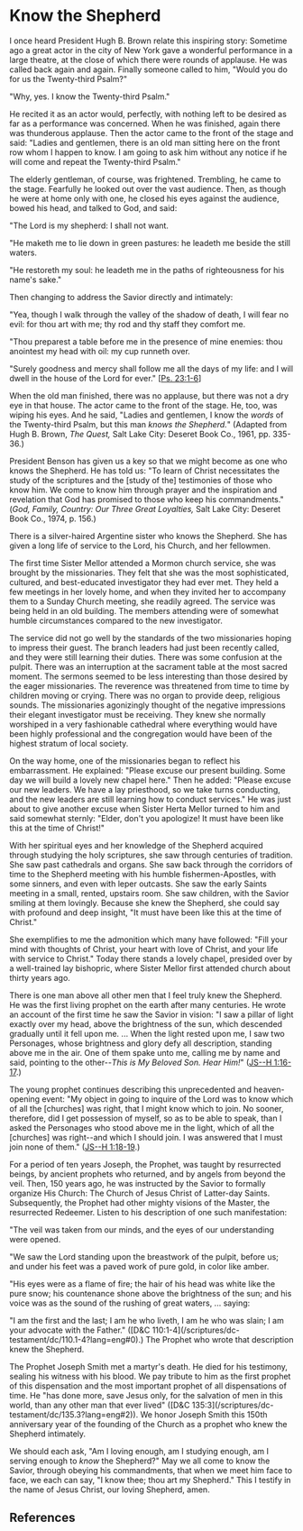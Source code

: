 # Know the Shepherd

I once heard President Hugh B. Brown relate this inspiring story: Sometime ago
a great actor in the city of New York gave a wonderful performance in a large
theatre, at the close of which there were rounds of applause. He was called
back again and again. Finally someone called to him, "Would you do for us the
Twenty-third Psalm?"

"Why, yes. I know the Twenty-third Psalm."

He recited it as an actor would, perfectly, with nothing left to be desired as
far as a performance was concerned. When he was finished, again there was
thunderous applause. Then the actor came to the front of the stage and said:
"Ladies and gentlemen, there is an old man sitting here on the front row whom
I happen to know. I am going to ask him without any notice if he will come and
repeat the Twenty-third Psalm."

The elderly gentleman, of course, was frightened. Trembling, he came to the
stage. Fearfully he looked out over the vast audience. Then, as though he were
at home only with one, he closed his eyes against the audience, bowed his
head, and talked to God, and said:

"The Lord is my shepherd: I shall not want.

"He maketh me to lie down in green pastures: he leadeth me beside the still
waters.

"He restoreth my soul: he leadeth me in the paths of righteousness for his
name's sake."

Then changing to address the Savior directly and intimately:

"Yea, though I walk through the valley of the shadow of death, I will fear no
evil: for thou art with me; thy rod and thy staff they comfort me.

"Thou preparest a table before me in the presence of mine enemies: thou
anointest my head with oil: my cup runneth over.

"Surely goodness and mercy shall follow me all the days of my life: and I will
dwell in the house of the Lord for ever." [[Ps.
23:1-6](/scriptures/ot/ps/23.1-6?lang=eng#0)]

When the old man finished, there was no applause, but there was not a dry eye
in that house. The actor came to the front of the stage. He, too, was wiping
his eyes. And he said, "Ladies and gentlemen, I know the _words_ of the
Twenty-third Psalm, but this man _knows the Shepherd._" (Adapted from Hugh B.
Brown, _The Quest,_ Salt Lake City: Deseret Book Co., 1961, pp. 335-36.)

President Benson has given us a key so that we might become as one who knows
the Shepherd. He has told us: "To learn of Christ necessitates the study of
the scriptures and the [study of the] testimonies of those who know him. We
come to know him through prayer and the inspiration and revelation that God
has promised to those who keep his commandments." (_God, Family, Country: Our
Three Great Loyalties,_ Salt Lake City: Deseret Book Co., 1974, p. 156.)

There is a silver-haired Argentine sister who knows the Shepherd. She has
given a long life of service to the Lord, his Church, and her fellowmen.

The first time Sister Mellor attended a Mormon church service, she was brought
by the missionaries. They felt that she was the most sophisticated, cultured,
and best-educated investigator they had ever met. They held a few meetings in
her lovely home, and when they invited her to accompany them to a Sunday
Church meeting, she readily agreed. The service was being held in an old
building. The members attending were of somewhat humble circumstances compared
to the new investigator.

The service did not go well by the standards of the two missionaries hoping to
impress their guest. The branch leaders had just been recently called, and
they were still learning their duties. There was some confusion at the pulpit.
There was an interruption at the sacrament table at the most sacred moment.
The sermons seemed to be less interesting than those desired by the eager
missionaries. The reverence was threatened from time to time by children
moving or crying. There was no organ to provide deep, religious sounds. The
missionaries agonizingly thought of the negative impressions their elegant
investigator must be receiving. They knew she normally worshiped in a very
fashionable cathedral where everything would have been highly professional and
the congregation would have been of the highest stratum of local society.

On the way home, one of the missionaries began to reflect his embarrassment.
He explained: "Please excuse our present building. Some day we will build a
lovely new chapel here." Then he added: "Please excuse our new leaders. We
have a lay priesthood, so we take turns conducting, and the new leaders are
still learning how to conduct services." He was just about to give another
excuse when Sister Herta Mellor turned to him and said somewhat sternly:
"Elder, don't you apologize! It must have been like this at the time of
Christ!"

With her spiritual eyes and her knowledge of the Shepherd acquired through
studying the holy scriptures, she saw through centuries of tradition. She saw
past cathedrals and organs. She saw back through the corridors of time to the
Shepherd meeting with his humble fishermen-Apostles, with some sinners, and
even with leper outcasts. She saw the early Saints meeting in a small, rented,
upstairs room. She saw children, with the Savior smiling at them lovingly.
Because she knew the Shepherd, she could say with profound and deep insight,
"It must have been like this at the time of Christ."

She exemplifies to me the admonition which many have followed: "Fill your mind
with thoughts of Christ, your heart with love of Christ, and your life with
service to Christ." Today there stands a lovely chapel, presided over by a
well-trained lay bishopric, where Sister Mellor first attended church about
thirty years ago.

There is one man above all other men that I feel truly knew the Shepherd. He
was the first living prophet on the earth after many centuries. He wrote an
account of the first time he saw the Savior in vision: "I saw a pillar of
light exactly over my head, above the brightness of the sun, which descended
gradually until it fell upon me. ... When the light rested upon me, I saw two
Personages, whose brightness and glory defy all description, standing above me
in the air. One of them spake unto me, calling me by name and said, pointing
to the other--_This is My Beloved Son. Hear Him!_" ([JS--H
1:16-17](/scriptures/pgp/js-h/1.16-17?lang=eng#15).)

The young prophet continues describing this unprecedented and heaven-opening
event: "My object in going to inquire of the Lord was to know which of all the
[churches] was right, that I might know which to join. No sooner, therefore,
did I get possession of myself, so as to be able to speak, than I asked the
Personages who stood above me in the light, which of all the [churches] was
right--and which I should join. I was answered that I must join none of them."
([JS--H 1:18-19](/scriptures/pgp/js-h/1.18-19?lang=eng#17).)

For a period of ten years Joseph, the Prophet, was taught by resurrected
beings, by ancient prophets who returned, and by angels from beyond the veil.
Then, 150 years ago, he was instructed by the Savior to formally organize His
Church: The Church of Jesus Christ of Latter-day Saints. Subsequently, the
Prophet had other mighty visions of the Master, the resurrected Redeemer.
Listen to his description of one such manifestation:

"The veil was taken from our minds, and the eyes of our understanding were
opened.

"We saw the Lord standing upon the breastwork of the pulpit, before us; and
under his feet was a paved work of pure gold, in color like amber.

"His eyes were as a flame of fire; the hair of his head was white like the
pure snow; his countenance shone above the brightness of the sun; and his
voice was as the sound of the rushing of great waters, ... saying:

"I am the first and the last; I am he who liveth, I am he who was slain; I am
your advocate with the Father." ([D&amp;C 110:1-4](/scriptures/dc-
testament/dc/110.1-4?lang=eng#0).) The Prophet who wrote that description knew
the Shepherd.

The Prophet Joseph Smith met a martyr's death. He died for his testimony,
sealing his witness with his blood. We pay tribute to him as the first prophet
of this dispensation and the most important prophet of all dispensations of
time. He "has done more, save Jesus only, for the salvation of men in this
world, than any other man that ever lived" ([D&amp;C 135:3](/scriptures/dc-
testament/dc/135.3?lang=eng#2)). We honor Joseph Smith this 150th anniversary
year of the founding of the Church as a prophet who knew the Shepherd
intimately.

We should each ask, "Am I loving enough, am I studying enough, am I serving
enough to _know_ the Shepherd?" May we all come to know the Savior, through
obeying his commandments, that when we meet him face to face, we each can say,
"I know thee; thou art my Shepherd." This I testify in the name of Jesus
Christ, our loving Shepherd, amen.

## References

